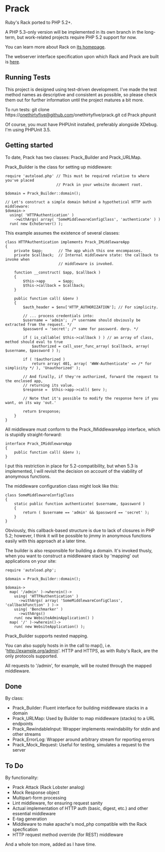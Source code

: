 Prack
=====

Ruby's Rack ported to PHP 5.2+.

A PHP 5.3-only version will be implemented in its own branch in the long-term,
but work-related projects require PHP 5.2 support for now.

You can learn more about Rack on [its homepage](http://rack.rubyforge.org/ "Rack Homepage").

The webserver interface specification upon which Rack and Prack are built is 
[here](http://rack.rubyforge.org/doc/SPEC.html "Web Server Interface Specification").


Running Tests
-------------

This project is designed using test-driven development. I've made the test
method names as descriptive and consistent as possible, so please check them
out for further information until the project matures a bit more.

To run tests:
	git clone https://onethirtyfive@github.com/onethirtyfive/prack.git
	cd Prack
	phpunit

Of course, you must have PHPUnit installed, preferably alongside XDebug. I'm using
PHPUnit 3.5.


Getting started
---------------

To date, Prack has two classes: Prack_Builder and Prack_URLMap.

Prack_Builder is the class for setting up middleware:

	require 'autoload.php' // This must be required relative to where you've placed
	                       // Prack in your website document root.
	
	$domain = Prack_Builder::domain();
	
	// Let's construct a simple domain behind a hypothetical HTTP auth middleware:
	$domain->
	  using( 'HTTPAuthentication' )
	    ->withArgs( array( 'SomeMiddlewareConfigClass', 'authenticate' ) )
	  run( new EchoServer() );

This example assumes the existence of several classes:

	class HTTPAuthentication implements Prack_IMiddlewareApp
	{
		private $app;       // The app which this one encompasses.
		private $callback;  // Internal middleware state: the callback to invoke when
		                    // middleware is invoked.
		
		function __construct( $app, $callback )
		{
			$this->app      = $app;
			$this->callback = $callback;
		}
		
		public function call( &$env )
		{
			$auth_header = $env['HTTP_AUTHORIZATION']; // For simplicity.
			
			// ... process credentials into:
			$username = 'admin';  /* username should obviously be extracted from the request. */
			$password = 'secret'; /* same for password. derp. */
			
			if ( is_callable( $this->callback ) ) // an array of class, method should eval to true
				$authorized = call_user_func_array( $callback, array( $username, $password ) );
				
			if ( !$authorized )
				return array( 401, array( 'WWW-Authenticate' => /* for simplicity */ ), 'Unauthorized' );
			
			// And finally, if they're authorized, forward the request to the enclosed app,
			// returning its value.
			$response =  $this->app->call( $env );
			
			// Note that it's possible to modify the response here if you want, on its way 'out.'
			
			return $response;
		}
	}

All middleware must conform to the Prack_IMiddlewareApp interface, which is stupidly
straight-forward:

	interface Prack_IMiddlewareApp
	{
		public function call( &$env );
	}

I put this restriction in place for 5.2-compatibility, but when 5.3 is implemented,
I will revisit the decision on account of the viability of anonymous functions.

The middleware configuration class might look like this:

	class SomeMiddlewareConfigClass
	{
		static public function authenticate( $username, $password )
		{
			return ( $username == 'admin' && $password == 'secret' );
		}
	}

Obviously, this callback-based structure is due to lack of closures in PHP 5.2; however,
I think it will be possible to jimmy in anonymous functions easily with this approach
at a later time.

The builder is also responsible for building a domain. It's invoked thusly, when you
want to construct a middleware stack by 'mapping' out applications on your site:

	require 'autoload.php';
	
	$domain = Prack_Builder::domain();
	
	$domain->
	  map( '/admin' )->wherein()->
	    using( 'HTTPAuthentication' )
	      ->withArgs( array( 'SomeMiddlewareConfigClass', 'callbackFunction' ) )->
	    using( 'Benchmarker' )
	      ->withArgs()
	    run( new WebsiteAdminApplication() )
	  map( '/' )->wherein()->
	    run( new WebsiteApplication() );

Prack_Builder supports nested mapping.

You can also supply hosts in in the call to map(), i.e. 'http://example.org/admin'.
HTTP and HTTPS, as with Ruby's Rack, are the only protocols supported.

All requests to '/admin', for example, will be routed through the mapped middleware.

Done
----

By class:

* Prack_Builder: Fluent interface for building middleware stacks in a domain
* Prack_URLMap: Used by Builder to map middleware (stacks) to a URL endpoints
* Prack_RewindableInput: Wrapper implements rewindability for stdin and other streams
* Prack_ErrorLog: Wrapper around arbitrary stream for reporting errors
* Prack_Mock_Request: Useful for testing, simulates a request to the server

To Do
-----

By functionality:

* Prack Attack (Rack Lobster analog)
* Mock Response object
* Multipart-form processing
* Lint middleware, for ensuring request sanity
* Actual implementation of HTTP auth (basic, digest, etc.) and other essential middleware
* E-tag generation
* Middleware to make apache's mod_php compatible with the Rack specfication
* HTTP request method override (for REST) middleware

And a whole ton more, added as I have time.

